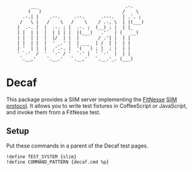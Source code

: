 ```
		 ___                                .-.     
		(   )                              /    \   
	  .-.| |    .--.     .--.      .---.   | .`. ;  
	 /   \ |   /    \   /    \    / .-, \  | |(___) 
	|  .-. |  |  .-. ; |  .-. ;  (__) ; |  | |_     
	| |  | |  |  | | | |  |(___)   .'`  | (   __)   
	| |  | |  |  |/  | |  |       / .'| |  | |      
	| |  | |  |  ' _.' |  | ___  | /  | |  | |      
	| '  | |  |  .'.-. |  '(   ) ; |  ; |  | |      
	' `-'  /  '  `-' / '  `-' |  ' `-'  |  | |      
	 `.__,'    `.__.'   `.__,'   `.__.'_. (___)
```
 
 Decaf
=========

This package provides a SliM server implementing the [FitNesse](http://fitnesse.org)
[SliM protocol](http://fitnesse.org/FitNesse.UserGuide.SliM.SlimProtocol). It allows
you to write test fixtures in CoffeeScript or JavaScript, and invoke them from a FitNesse test.

 Setup
-----

Put these commands in a parent of the Decaf test pages.

    !define TEST_SYSTEM {slim}
    !define COMMAND_PATTERN {decaf.cmd %p}
